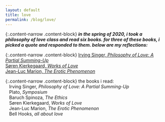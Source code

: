 ```yaml
---
layout: default
title: love
permalink: /blog/love/
---
```


{:.content-narrow .content-block}
***in the spring of 2020, i took a philosophy of love class and read six books. for three of these books, i picked a quote and responded to them. below are my reflections:***

{:.content-narrow .content-block}
[Irving Singer, *Philosophy of Love: A Partial Summing-Up*](https://lailacj.github.io/pdfs/papers/johnston_reflection_philolove.pdf)<br>
[Søren Kierkegaard, *Works of Love*](https://lailacj.github.io/pdfs/papers/johnston_reflection_worksoflove.pdf)<br>
[Jean-Luc Marion, *The Erotic Phenomenon*](https://lailacj.github.io/pdfs/papers/johnston_reflection_eroticphenomenon.pdf)

{:.content-narrow .content-block}
the books i read:<br>
&nbsp;&nbsp;&nbsp;Irving Singer, *Philosophy of Love: A Partial Summing-Up*<br>
&nbsp;&nbsp;&nbsp;Plato, *Symposium*<br>
&nbsp;&nbsp;&nbsp;Baruch Spinoza, *The Ethics*<br>
&nbsp;&nbsp;&nbsp;Søren Kierkegaard, *Works of Love*<br>
&nbsp;&nbsp;&nbsp;Jean-Luc Marion, *The Erotic Phenomenon*<br>
&nbsp;&nbsp;&nbsp;Bell Hooks, *all about love*
